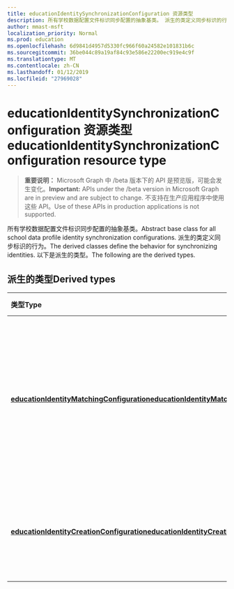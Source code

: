 ```yaml
---
title: educationIdentitySynchronizationConfiguration 资源类型
description: 所有学校数据配置文件标识同步配置的抽象基类。 派生的类定义同步标识的行为。 以下是派生的类型。
author: mmast-msft
localization_priority: Normal
ms.prod: education
ms.openlocfilehash: 6d9841d4957d5330fc966f60a24582e101831b6c
ms.sourcegitcommit: 36be044c89a19af84c93e586e22200ec919e4c9f
ms.translationtype: MT
ms.contentlocale: zh-CN
ms.lasthandoff: 01/12/2019
ms.locfileid: "27969028"
---
```

# <a name="educationidentitysynchronizationconfiguration-resource-type"></a><span data-ttu-id="a8fd0-105">educationIdentitySynchronizationConfiguration 资源类型</span><span class="sxs-lookup"><span data-stu-id="a8fd0-105">educationIdentitySynchronizationConfiguration resource type</span></span>

> <span data-ttu-id="a8fd0-106">**重要说明：** Microsoft Graph 中 /beta 版本下的 API 是预览版，可能会发生变化。</span><span class="sxs-lookup"><span data-stu-id="a8fd0-106">**Important:** APIs under the /beta version in Microsoft Graph are in preview and are subject to change.</span></span> <span data-ttu-id="a8fd0-107">不支持在生产应用程序中使用这些 API。</span><span class="sxs-lookup"><span data-stu-id="a8fd0-107">Use of these APIs in production applications is not supported.</span></span>

<span data-ttu-id="a8fd0-108">所有学校数据配置文件标识同步配置的抽象基类。</span><span class="sxs-lookup"><span data-stu-id="a8fd0-108">Abstract base class for all school data profile identity synchronization configurations.</span></span> <span data-ttu-id="a8fd0-109">派生的类定义同步标识的行为。</span><span class="sxs-lookup"><span data-stu-id="a8fd0-109">The derived classes define the behavior for synchronizing identities.</span></span> <span data-ttu-id="a8fd0-110">以下是派生的类型。</span><span class="sxs-lookup"><span data-stu-id="a8fd0-110">The following are the derived types.</span></span>

## <a name="derived-types"></a><span data-ttu-id="a8fd0-111">派生的类型</span><span class="sxs-lookup"><span data-stu-id="a8fd0-111">Derived types</span></span>
| <span data-ttu-id="a8fd0-112">类型</span><span class="sxs-lookup"><span data-stu-id="a8fd0-112">Type</span></span> | <span data-ttu-id="a8fd0-113">说明</span><span class="sxs-lookup"><span data-stu-id="a8fd0-113">Description</span></span> | 
|:-|:-|
| [<span data-ttu-id="a8fd0-114">**educationIdentityMatchingConfiguration**</span><span class="sxs-lookup"><span data-stu-id="a8fd0-114">**educationIdentityMatchingConfiguration**</span></span>](educationidentitymatchingconfiguration.md) | <span data-ttu-id="a8fd0-115">使用此类型来匹配 Azure Active Directory (Azure AD) 中的现有用户帐户。</span><span class="sxs-lookup"><span data-stu-id="a8fd0-115">Use this type to match existing user accounts in Azure Active Directory (Azure AD).</span></span> |
| [<span data-ttu-id="a8fd0-116">**educationIdentityCreationConfiguration**</span><span class="sxs-lookup"><span data-stu-id="a8fd0-116">**educationIdentityCreationConfiguration**</span></span>](educationidentitycreationconfiguration.md) | <span data-ttu-id="a8fd0-117">使用此类型在 Azure AD 中创建新的用户帐户。</span><span class="sxs-lookup"><span data-stu-id="a8fd0-117">Use this type to create new user accounts in Azure AD.</span></span> |
